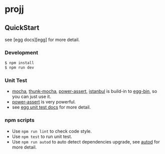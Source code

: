 # projj



## QuickStart

<!-- add docs here for user -->

see [egg docs][egg] for more detail.

### Development
```bash
$ npm install
$ npm run dev
```

### Unit Test
- [mocha], [thunk-mocha], [power-assert], [istanbul] is build-in to [egg-bin], so you can just use it.
- [power-assert] is very powerful.
- see [egg unit test docs](https://eggjs.org/core/unittest) for more detail.

### npm scripts

- Use `npm run lint` to check code style.
- Use `npm test` to run unit test.
- Use `npm run autod` to auto detect dependencies upgrade, see [autod](https://www.npmjs.com/package/autod) for more detail.

[mocha]: http://mochajs.org
[thunk-mocha]: https://npmjs.com/thunk-mocha
[power-assert]: https://github.com/power-assert-js/power-assert
[istanbul]: https://github.com/gotwarlost/istanbul
[egg-bin]: https://github.com/eggjs/egg-bin